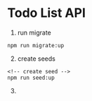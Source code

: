 # Todo List API

<!-- mysql migrate -->
1. run migrate
```command
npm run migrate:up
```
2. create seeds
```scripts
<!-- create seed -->
npm run seed:up
```
3. 